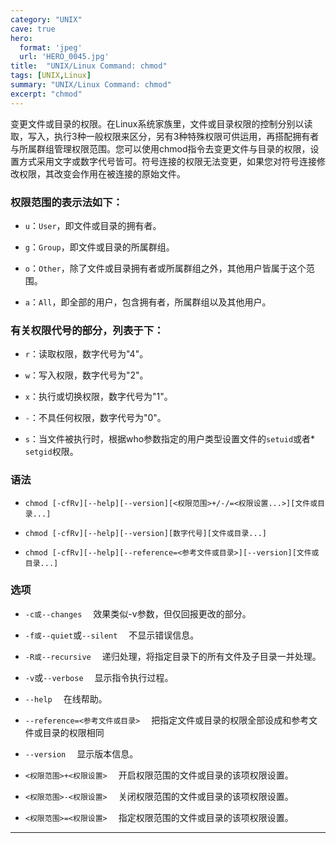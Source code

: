 ```yaml
---
category: "UNIX"
cave: true
hero:
  format: 'jpeg'
  url: 'HERO_0045.jpg'
title:  "UNIX/Linux Command: chmod"
tags: [UNIX,Linux]
summary: "UNIX/Linux Command: chmod"
excerpt: "chmod"
---
```

变更文件或目录的权限。在Linux系统家族里，文件或目录权限的控制分别以读取，写入，执行3种一般权限来区分，另有3种特殊权限可供运用，再搭配拥有者与所属群组管理权限范围。您可以使用chmod指令去变更文件与目录的权限，设置方式采用文字或数字代号皆可。符号连接的权限无法变更，如果您对符号连接修改权限，其改变会作用在被连接的原始文件。

### 权限范围的表示法如下：

* `u`：`User`，即文件或目录的拥有者。

* `g`：`Group`，即文件或目录的所属群组。

* `o`：`Other`，除了文件或目录拥有者或所属群组之外，其他用户皆属于这个范围。

* `a`：`All`，即全部的用户，包含拥有者，所属群组以及其他用户。

### 有关权限代号的部分，列表于下：

* `r`：读取权限，数字代号为"4"。

* `w`：写入权限，数字代号为"2"。

* `x`：执行或切换权限，数字代号为"1"。

* `-`：不具任何权限，数字代号为"0"。

* `s`：当文件被执行时，根据who参数指定的用户类型设置文件的`setuid`或者* `setgid`权限。

### 语法

* `chmod [-cfRv][--help][--version][<权限范围>+/-/=<权限设置...>][文件或目录...]`

* `chmod [-cfRv][--help][--version][数字代号][文件或目录...]`

* `chmod [-cfRv][--help][--reference=<参考文件或目录>][--version][文件或目录...]`

### 选项

* `-c或--changes` 　效果类似-v参数，但仅回报更改的部分。

* `-f或--quiet`或`--silent` 　不显示错误信息。

* `-R或--recursive` 　递归处理，将指定目录下的所有文件及子目录一并处理。

* `-v`或`--verbose` 　显示指令执行过程。

* `--help` 　在线帮助。

* `--reference=<参考文件或目录>` 　把指定文件或目录的权限全部设成和参考文件或目录的权限相同

* `--version` 　显示版本信息。

* `<权限范围>+<权限设置>` 　开启权限范围的文件或目录的该项权限设置。

* `<权限范围>-<权限设置>` 　关闭权限范围的文件或目录的该项权限设置。

* `<权限范围>=<权限设置>` 　指定权限范围的文件或目录的该项权限设置。

***
